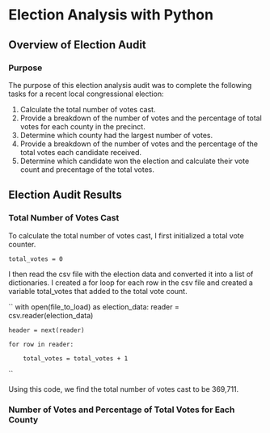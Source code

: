 # Election Analysis with Python

## Overview of Election Audit

### Purpose
The purpose of this election analysis audit was to complete the following tasks for a recent local congressional election:

 1. Calculate the total number of votes cast.
 2. Provide a breakdown of the number of votes and the percentage of total votes for each county in the precinct.
 3. Determine which county had the largest number of votes.
 4. Provide a breakdown of the number of votes and the percentage of the total votes each candidate received.
 5. Determine which candidate won the election and calculate their vote count and precentage of the total votes.

## Election Audit Results

### Total Number of Votes Cast
To calculate the total number of votes cast, I first initialized a total vote counter.

``
total_votes = 0
``

I then read the csv file with the election data and converted it into a list of dictionaries. I created a for loop for each row in the csv file and created a variable total_votes that added to the total vote count.

``
with open(file_to_load) as election_data:
    reader = csv.reader(election_data)

    header = next(reader)

    for row in reader:

        total_votes = total_votes + 1
``

Using this code, we find the total number of votes cast to be 369,711.

### Number of Votes and Percentage of Total Votes for Each County
